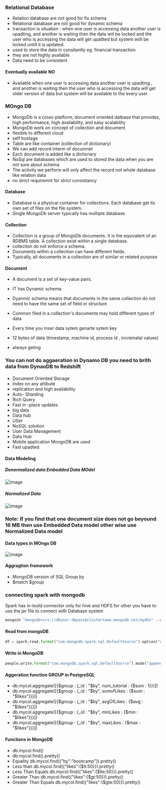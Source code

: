 ### Relational Database 
- Relation database are not good for fix schema 
- Relational database are not good for dynamic schema
- transaction is situation : when one user is accessing  data  another user is upadting, and another is waiting then the data wiil be locked and the user  who is accessing the data will get  upadted but system wiill be locked untill it is updated. 
- used to store the data in consitantly  eg. financial transaction
- they are not highly available
- Data need to be consistent

#### Eventually available  NO
- Available  when one user is accessing  data  another user is upadting , and another is waiting then the user who is accessing the data will get older version of data but system will be available to the every user

###  MOngo DB
- MongoDb is a cross-platform, document oriented datbase that provides, high performance, high availability, and easy scalability
- MongoDb work on concept of collection and document
- flexible to different cloud
- self hostage
- Table are like container (collection of dictionary)
- We can add record interm of documnet 
- Each document is added like a dictionary
- NoSql are databases which are used to stored the data when you are not sure about schema
- The activity we perform will only affect the record not whole database like relation data
-  no strict requiremnt for strict consistancy
#### Database 
- Database is a physical container for collections. Each database get its own set of files on the file system.
- Single MongoDb server typically has multiple database
  
#### Collection 
- Collection is a group of MongoDb documents. It is the equivalent of an RDBMS table. A collection exist within a single database.
- collection do not enforce a schema.
- Documents within a collection can have different fields.
- Typically, all documents in a collection are of similar or related purpose

#### Document 
- A document is a set of key-value pairs.
- IT has Dynamic schema
- Dyanmic schema means that documents in the same collection do not need to have the same set of field or structure
- Common filed in a collection's documents may hold different types of data
  
- Every time you inser data sytem genarte sytem key 
- 12 bytes of data (timestamp, machine id, process id , incrematal values)
- always geting

### You can not do aggaeration in Dynamo DB you need to brith data from DynaoDB to Redshift 

#### 
- Document Oriented Storage
- Index on any attibute
- replication and high availability
- Auto- Sharding
- Rich Query
- Fast in -place updates
- big data
- Data hub
- USer
- NoSQL solution
- User Data Management
- Data Hub
- Mobile application MongoDB are used
- Fast upadted

#### Data Modeling 
##### Denormalized data  Embedded Data MOdel
![image](https://github.com/user-attachments/assets/28c959ec-4a66-4d3a-8615-03d7eec8e3da)

##### Normalized Data 
![image](https://github.com/user-attachments/assets/a9ce52b6-1717-46c1-a446-db43ea605459)

### Note: If you find that one document size does not go beyound 16 MB then use Embedded Data model other wise use Normalized Data model 

#### Data types in MOngo DB 

![image](https://github.com/user-attachments/assets/55c8b20e-15fc-4ff6-b82c-dd67733cd51b)

#### Aggragtion framework 
- MongoDB version of SQL Group by
- $match $group 

###  connecting spark with mongodb  
Spark has in-build connector  only for hive and HDFS for other you have to use the jar file to connect with Database system 

```py
mongosh "mongodb+srv://dbuser:dbpass@clustername.mongodb.net/mydb1" --apiVersion 1 --username dbuser
```

#### Read from mongoDB 

```py
df = spark.read.format("com.mongodb.spark.sql.DefaultSource").option("uri", "mongodb+srv://dbuser:dbpass@clustername.mongodb.net/sampleDB.mycol").load()
```

#### Write in MongoDB 

```py
people.write.format("com.mongodb.spark.sql.DefaultSource").mode("append").option("uri","mongodb+srv://dbuser:dbpass@clustername.mongodb.net/mydb1.contacts").save()
```

#### Aggeration function GROUP in PostgreSQL 
- db.mycol.aggregate([{$group : {_id : "$by", num_tutorial : {$sum : 1}}}])
- db.mycol.aggregate([{$group : {_id : "$by", sumofLikes : {$sum : "$likes"}}}])
- db.mycol.aggregate([{$group : {_id : "$by", avgOfLikes : {$avg : "$likes"}}}])
- db.mycol.aggregate([{$group : {_id : "$by", minLikes : {$min : "$likes"}}}])
- db.mycol.aggregate([{$group : {_id : "$by", maxLikes : {$max : "$likes"}}}])

#### Functions in MongoDB 
- db.mycol.find()
- db.mycol.find().pretty()
- Equality db.mycol.find({"by":"bootcamp"}).pretty()
- Less than  db.mycol.find({"likes":{$lt:50}}).pretty()
- Less Than Equals db.mycol.find({"likes":{$lte:50}}).pretty()
- Greater Than db.mycol.find({"likes":{$gt:50}}).pretty()
- Greater Than Equals db.mycol.find({"likes":{$gte:50}}).pretty()


  
  
